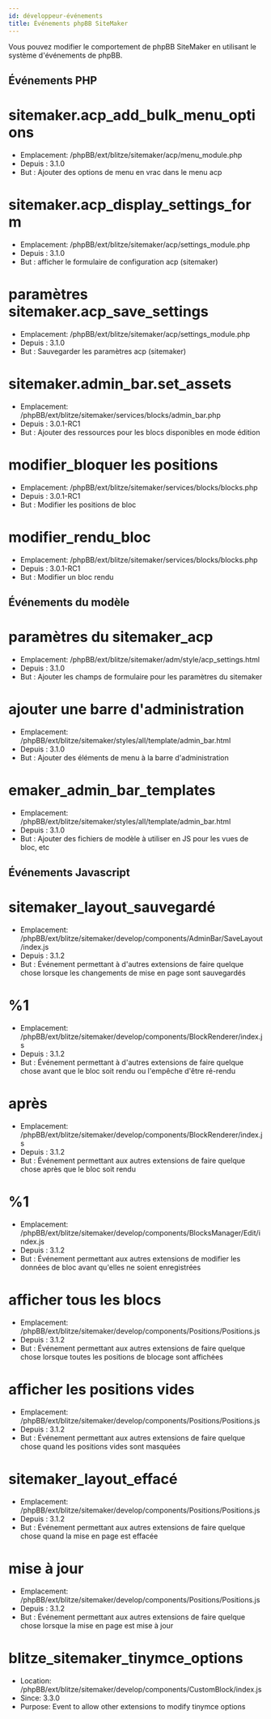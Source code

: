 ```yaml
---
id: développeur-événements
title: Événements phpBB SiteMaker
---
```


Vous pouvez modifier le comportement de phpBB SiteMaker en utilisant le système d'événements de phpBB.

## Événements PHP

# sitemaker.acp_add_bulk_menu_options

- Emplacement: /phpBB/ext/blitze/sitemaker/acp/menu_module.php
- Depuis : 3.1.0
- But : Ajouter des options de menu en vrac dans le menu acp

# sitemaker.acp_display_settings_form

- Emplacement: /phpBB/ext/blitze/sitemaker/acp/settings_module.php
- Depuis : 3.1.0
- But : afficher le formulaire de configuration acp (sitemaker)

# paramètres sitemaker.acp_save_settings

- Emplacement: /phpBB/ext/blitze/sitemaker/acp/settings_module.php
- Depuis : 3.1.0
- But : Sauvegarder les paramètres acp (sitemaker)

# sitemaker.admin_bar.set_assets

- Emplacement: /phpBB/ext/blitze/sitemaker/services/blocks/admin_bar.php
- Depuis : 3.0.1-RC1
- But : Ajouter des ressources pour les blocs disponibles en mode édition

# modifier_bloquer les positions

- Emplacement: /phpBB/ext/blitze/sitemaker/services/blocks/blocks.php
- Depuis : 3.0.1-RC1
- But : Modifier les positions de bloc

# modifier_rendu_bloc

- Emplacement: /phpBB/ext/blitze/sitemaker/services/blocks/blocks.php
- Depuis : 3.0.1-RC1
- But : Modifier un bloc rendu

## Événements du modèle

# paramètres du sitemaker_acp

- Emplacement: /phpBB/ext/blitze/sitemaker/adm/style/acp_settings.html
- Depuis : 3.1.0
- But : Ajouter les champs de formulaire pour les paramètres du sitemaker

# ajouter une barre d'administration

- Emplacement: /phpBB/ext/blitze/sitemaker/styles/all/template/admin_bar.html
- Depuis : 3.1.0
- But : Ajouter des éléments de menu à la barre d'administration

# emaker_admin_bar_templates

- Emplacement: /phpBB/ext/blitze/sitemaker/styles/all/template/admin_bar.html
- Depuis : 3.1.0
- But : Ajouter des fichiers de modèle à utiliser en JS pour les vues de bloc, etc

## Événements Javascript

# sitemaker_layout_sauvegardé

- Emplacement: /phpBB/ext/blitze/sitemaker/develop/components/AdminBar/SaveLayout/index.js
- Depuis : 3.1.2
- But : Événement permettant à d'autres extensions de faire quelque chose lorsque les changements de mise en page sont sauvegardés

# %1

- Emplacement: /phpBB/ext/blitze/sitemaker/develop/components/BlockRenderer/index.js
- Depuis : 3.1.2
- But : Événement permettant à d'autres extensions de faire quelque chose avant que le bloc soit rendu ou l'empêche d'être ré-rendu

# après

- Emplacement: /phpBB/ext/blitze/sitemaker/develop/components/BlockRenderer/index.js
- Depuis : 3.1.2
- But : Événement permettant aux autres extensions de faire quelque chose après que le bloc soit rendu

# %1

- Emplacement: /phpBB/ext/blitze/sitemaker/develop/components/BlocksManager/Edit/index.js
- Depuis : 3.1.2
- But : Événement permettant aux autres extensions de modifier les données de bloc avant qu'elles ne soient enregistrées

# afficher tous les blocs

- Emplacement: /phpBB/ext/blitze/sitemaker/develop/components/Positions/Positions.js
- Depuis : 3.1.2
- But : Événement permettant aux autres extensions de faire quelque chose lorsque toutes les positions de blocage sont affichées

# afficher les positions vides

- Emplacement: /phpBB/ext/blitze/sitemaker/develop/components/Positions/Positions.js
- Depuis : 3.1.2
- But : Événement permettant aux autres extensions de faire quelque chose quand les positions vides sont masquées

# sitemaker_layout_effacé

- Emplacement: /phpBB/ext/blitze/sitemaker/develop/components/Positions/Positions.js
- Depuis : 3.1.2
- But : Événement permettant aux autres extensions de faire quelque chose quand la mise en page est effacée

# mise à jour

- Emplacement: /phpBB/ext/blitze/sitemaker/develop/components/Positions/Positions.js
- Depuis : 3.1.2
- But : Événement permettant aux autres extensions de faire quelque chose lorsque la mise en page est mise à jour

# blitze_sitemaker_tinymce_options

- Location: /phpBB/ext/blitze/sitemaker/develop/components/CustomBlock/index.js
- Since: 3.3.0
- Purpose: Event to allow other extensions to modify tinymce options